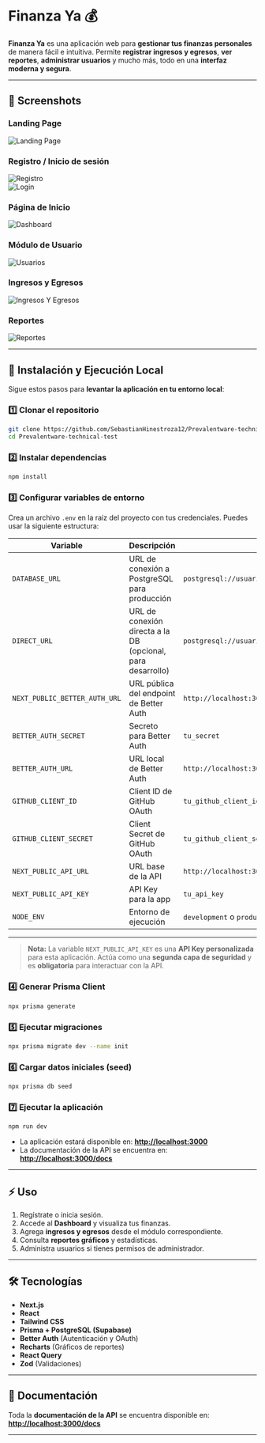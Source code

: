 # Finanza Ya 💰

**Finanza Ya** es una aplicación web para **gestionar tus finanzas personales** de manera fácil e intuitiva. Permite **registrar ingresos y egresos**, **ver reportes**, **administrar usuarios** y mucho más, todo en una **interfaz moderna y segura**.

---

## 📸 Screenshots

### Landing Page
![Landing Page](https://res.cloudinary.com/dafsjo7al/image/upload/v1757344358/Macbook-Air-localhost_l13rse.png)

### Registro / Inicio de sesión
![Registro](https://res.cloudinary.com/dafsjo7al/image/upload/v1757337850/iPhone-13-PRO-prevalentware-technical-test.vercel.app_1_jtq9ou.png)  
![Login](https://res.cloudinary.com/dafsjo7al/image/upload/v1757337850/iPhone-13-PRO-prevalentware-technical-test.vercel.app_cchjwd.png)

### Página de Inicio
![Dashboard](https://res.cloudinary.com/dafsjo7al/image/upload/v1757337850/Macbook-Air-prevalentware-technical-test.vercel.app_2_xygy3m.png)

### Módulo de Usuario
![Usuarios](https://res.cloudinary.com/dafsjo7al/image/upload/v1757337850/Macbook-Air-prevalentware-technical-test.vercel.app_4_zgsq45.png)

### Ingresos y Egresos
![Ingresos Y Egresos](https://res.cloudinary.com/dafsjo7al/image/upload/v1757337849/Macbook-Air-prevalentware-technical-test.vercel.app_3_tbixuu.png)

### Reportes
![Reportes](https://res.cloudinary.com/dafsjo7al/image/upload/v1757337849/Macbook-Air-prevalentware-technical-test.vercel.app_5_pnzba2.png)

---

## 🚀 Instalación y Ejecución Local

Sigue estos pasos para **levantar la aplicación en tu entorno local**:

### 1️⃣ Clonar el repositorio
```bash
git clone https://github.com/SebastianHinestroza12/Prevalentware-technical-test.git
cd Prevalentware-technical-test
```

### 2️⃣ Instalar dependencias
```bash
npm install
```

### 3️⃣ Configurar variables de entorno
Crea un archivo `.env` en la raíz del proyecto con tus credenciales. Puedes usar la siguiente estructura:

| Variable | Descripción | Ejemplo |
|----------|-------------|---------|
| `DATABASE_URL` | URL de conexión a PostgreSQL para producción | `postgresql://usuario:password@host:puerto/db` |
| `DIRECT_URL` | URL de conexión directa a la DB (opcional, para desarrollo) | `postgresql://usuario:password@host:puerto/db` |
| `NEXT_PUBLIC_BETTER_AUTH_URL` | URL pública del endpoint de Better Auth | `http://localhost:3000/api/auth` |
| `BETTER_AUTH_SECRET` | Secreto para Better Auth | `tu_secret` |
| `BETTER_AUTH_URL` | URL local de Better Auth | `http://localhost:3000` |
| `GITHUB_CLIENT_ID` | Client ID de GitHub OAuth | `tu_github_client_id` |
| `GITHUB_CLIENT_SECRET` | Client Secret de GitHub OAuth | `tu_github_client_secret` |
| `NEXT_PUBLIC_API_URL` | URL base de la API | `http://localhost:3000/api` |
| `NEXT_PUBLIC_API_KEY` | API Key para la app | `tu_api_key` |
| `NODE_ENV` | Entorno de ejecución | `development` o `production` |

---

> **Nota:** La variable `NEXT_PUBLIC_API_KEY` es una **API Key personalizada** para esta aplicación. Actúa como una **segunda capa de seguridad** y es **obligatoria** para interactuar con la API.

### 4️⃣ Generar Prisma Client
```bash
npx prisma generate
```

### 5️⃣ Ejecutar migraciones
```bash
npx prisma migrate dev --name init
```

### 6️⃣ Cargar datos iniciales (seed)
```bash
npx prisma db seed
```

### 7️⃣ Ejecutar la aplicación
```bash
npm run dev
```
- La aplicación estará disponible en: **[http://localhost:3000](http://localhost:3000)**  
- La documentación de la API se encuentra en: **[http://localhost:3000/docs](http://localhost:3000/docs)**

---

## ⚡ Uso

1. Regístrate o inicia sesión.  
2. Accede al **Dashboard** y visualiza tus finanzas.  
3. Agrega **ingresos y egresos** desde el módulo correspondiente.  
4. Consulta **reportes gráficos** y estadísticas.  
5. Administra usuarios si tienes permisos de administrador.  

---

## 🛠️ Tecnologías
- **Next.js**  
- **React**  
- **Tailwind CSS**  
- **Prisma + PostgreSQL (Supabase)**  
- **Better Auth** (Autenticación y OAuth)  
- **Recharts** (Gráficos de reportes)  
- **React Query**  
- **Zod** (Validaciones)  

---

## 📄 Documentación

Toda la **documentación de la API** se encuentra disponible en:  
**[http://localhost:3000/docs](https://res.cloudinary.com/dafsjo7al/image/upload/v1757339276/Macbook-Air-prevalentware-technical-test.vercel.app_6_uqbssl.png)**

---
